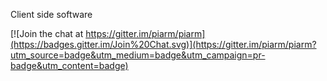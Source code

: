 Client side software

[![Join the chat at https://gitter.im/piarm/piarm](https://badges.gitter.im/Join%20Chat.svg)](https://gitter.im/piarm/piarm?utm_source=badge&utm_medium=badge&utm_campaign=pr-badge&utm_content=badge)